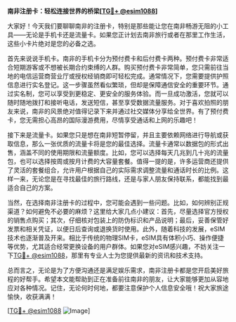 **南非注册卡：轻松连接世界的桥梁[[TG💪+ @esim1088](https://t.me/s/esim1088)]**

大家好！今天我们要聊聊南非的注册卡，特别是那些能让您在南非畅游无阻的小工具——无论是手机卡还是流量卡。如果您正计划去南非旅行或者在那里工作生活，这些小卡片绝对是您的必备之选。

首先来说说手机卡。南非的手机卡分为预付费卡和后付费卡两种。预付费卡非常适合短期游客或不想被长期合约束缚的人群。购买预付费卡非常简单，您只需前往当地的电信运营商营业厅或授权经销商即可轻松完成。通常情况下，您需要提供护照信息进行实名登记。这一步骤虽然看似繁琐，但却是保障通信安全的重要环节。通过实名制，您可以享受到更稳定、更安全的服务体验。而一旦成功激活，您就可以随时随地拨打和接听电话，发送短信，甚至享受数据流量服务。对于喜欢拍照的朋友来说，南非的风景绝对值得记录下来并通过社交媒体分享给全世界。有了预付费卡，您无需担心高昂的国际漫游费用，尽情享受通话和上网的乐趣吧！

接下来是流量卡。如果您只是想在南非短暂停留，并且主要依赖网络进行导航或获取信息，那么一张优质的流量卡将是您的最佳选择。流量卡通常以数据包的形式出售，涵盖不同的使用期限和流量额度。比如，您可以选择每天几兆到几十兆的流量包，也可以选择按周或按月计费的大容量套餐。值得一提的是，许多运营商还提供了灵活的套餐组合，允许用户根据自己的实际需求调整流量和通话时长的比例。这样一来，无论您是在寻找最佳的旅行路线，还是与家人朋友保持联系，都能找到最适合自己的方案。

当然，在选择南非注册卡的过程中，您可能会遇到一些问题。比如，如何辨别正规渠道？如何避免不必要的麻烦？这里给大家几点小建议：首先，尽量选择官方授权的销售点购买；其次，仔细核对包装上的防伪标识和产品说明；最后，妥善保管好发票和相关凭证，以便日后查询或退换货时使用。此外，随着科技的发展，eSIM技术也逐渐普及开来。相比于传统的物理SIM卡，eSIM具有体积小巧、操作便捷等优势，尤其适合经常更换设备的用户群体。如果您对eSIM感兴趣，不妨关注一下[TG💪+ @esim1088](https://t.me/s/esim1088)，那里有专业人士为您提供最新的资讯和技术支持。

总而言之，无论是为了方便沟通还是满足娱乐需求，南非注册卡都是您开启美好旅程的好帮手。希望本文能帮助到正在准备前往南非的朋友，让大家能够更加从容地应对各种情况。记住，无论何时何地，都要注意保护个人信息安全哦！祝大家旅途愉快，收获满满！

[[TG💪+ @esim1088](https://t.me/s/esim1088) ![Image](https://i.postimg.cc/4NQfJmqS/Snipaste-2025-05-13-00-14-12.png)]